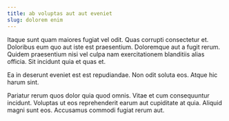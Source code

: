 ```yaml
---
title: ab voluptas aut aut eveniet
slug: dolorem enim
---
```


Itaque sunt quam maiores fugiat vel odit. Quas corrupti consectetur et. Doloribus eum quo aut iste est praesentium. Doloremque aut a fugit rerum. Quidem praesentium nisi vel culpa nam exercitationem blanditiis alias officia. Sit incidunt quia et quas et.

Ea in deserunt eveniet est est repudiandae. Non odit soluta eos. Atque hic harum sint.

Pariatur rerum quos dolor quia quod omnis. Vitae et cum consequuntur incidunt. Voluptas ut eos reprehenderit earum aut cupiditate at quia. Aliquid magni sunt eos. Accusamus commodi fugiat rerum aut.

